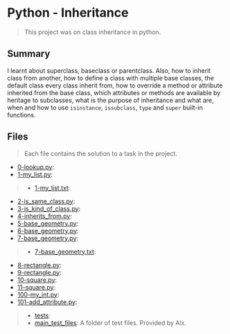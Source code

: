 # Python - Inheritance

> This project was on class inheritance in python.

## Summary

I learnt about superclass, baseclass or parentclass. Also, how to inherit class from another, how to define a class with multiple base classes, the default class every class inherit from, how to override a method or attribute inherited from the base class, which attributes or methods are available by heritage to subclasses, what is the purpose of inheritance and what are, when and how to use `isinstance`, `issubclass`, `type` and `super` built-in functions.

## Files

> Each file contains the solution to a task in the project.

- [0-lookup.py](https://github.com/Ebube-Ochemba/alx-higher_level_programming/blob/master/0x0A-python-inheritance/0-lookup.py):
- [1-my_list.py](https://github.com/Ebube-Ochemba/alx-higher_level_programming/blob/master/0x0A-python-inheritance/1-my_list.py):
>	- [1-my_list.txt](https://github.com/Ebube-Ochemba/alx-higher_level_programming/blob/master/0x0A-python-inheritance/tests/1-my_list.txt):
- [2-is_same_class.py](https://github.com/Ebube-Ochemba/alx-higher_level_programming/blob/master/0x0A-python-inheritance/2-is_same_class.py):
- [3-is_kind_of_class.py](https://github.com/Ebube-Ochemba/alx-higher_level_programming/blob/master/0x0A-python-inheritance/3-is_kind_of_class.py):
- [4-inherits_from.py](https://github.com/Ebube-Ochemba/alx-higher_level_programming/blob/master/0x0A-python-inheritance/4-inherits_from.py):
- [5-base_geometry.py](https://github.com/Ebube-Ochemba/alx-higher_level_programming/blob/master/0x0A-python-inheritance/5-base_geometry.py):
- [6-base_geometry.py](https://github.com/Ebube-Ochemba/alx-higher_level_programming/blob/master/0x0A-python-inheritance/6-base_geometry.py):
- [7-base_geometry.py](https://github.com/Ebube-Ochemba/alx-higher_level_programming/blob/master/0x0A-python-inheritance/7-base_geometry.py):
>	- [7-base_geometry.txt](https://github.com/Ebube-Ochemba/alx-higher_level_programming/blob/master/0x0A-python-inheritance/tests/7-base_geometry.txt):
- [8-rectangle.py](https://github.com/Ebube-Ochemba/alx-higher_level_programming/blob/master/0x0A-python-inheritance/8-rectangle.py):
- [9-rectangle.py](https://github.com/Ebube-Ochemba/alx-higher_level_programming/blob/master/0x0A-python-inheritance/9-rectangle.py):
- [10-square.py](https://github.com/Ebube-Ochemba/alx-higher_level_programming/blob/master/0x0A-python-inheritance/10-square.py):
- [11-square.py](https://github.com/Ebube-Ochemba/alx-higher_level_programming/blob/master/0x0A-python-inheritance/11-square.py):
- [100-my_int.py](https://github.com/Ebube-Ochemba/alx-higher_level_programming/blob/master/0x0A-python-inheritance/100-my_int.py):
- [101-add_attribute.py](https://github.com/Ebube-Ochemba/alx-higher_level_programming/blob/master/0x0A-python-inheritance/101-add_attribute.py):

> - [tests](https://github.com/Ebube-Ochemba/alx-higher_level_programming/tree/master/0x0A-python-inheritance/tests):
> - [main_test_files](https://github.com/Ebube-Ochemba/alx-higher_level_programming/blob/master/0x0A-python-inheritance/main_test_files): A folder of test files. Provided by Alx.

